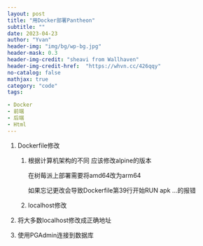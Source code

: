```yaml
---
layout: post
title: "用Docker部署Pantheon"
subtitle: ""
date: 2023-04-23
author: "Yvan"
header-img: "img/bg/wp-bg.jpg"
header-mask: 0.3
header-img-credit: "sheavi from Wallhaven"
header-img-credit-href:  "https://whvn.cc/426qqy"
no-catalog: false
mathjax: true
category: "code"
tags:

- Docker
- 前端
- 后端
- Html
---
```


1. Dockerfile修改
   
   1. 根据计算机架构的不同 应该修改alpine的版本
      
      在树莓派上部署需要将amd64改为arm64
      
      如果忘记更改会导致Dockerfile第39行开始RUN apk ...的报错
   
   2. localhost修改

2. 将大多数localhost修改成正确地址

3. 使用PGAdmin连接到数据库
